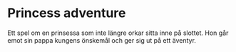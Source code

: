 # Princess adventure
Ett spel om en prinsessa som inte längre orkar sitta inne på slottet. Hon går emot sin pappa kungens önskemål och ger sig ut på ett äventyr.